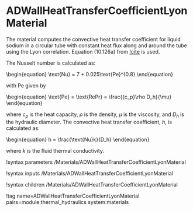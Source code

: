 # ADWallHeatTransferCoefficientLyonMaterial

The material computes the convective heat transfer coefficient for liquid sodium in a circular tube
with constant heat flux along and around the tube using the Lyon correlation. Equation (10.126a) from [!cite](todreas2021nuclear) is used.

The Nusselt number is calculated as:

\begin{equation}
  \text{Nu} = 7 + 0.025\text{Pe}^{0.8}
\end{equation}

with Pe given by

\begin{equation}
  \text{Pe} = \text{RePr} = \frac{{c_p}\rho D_h}{\mu}
\end{equation}

where $c_p$ is the heat capacity, $\rho$ is the density, $\mu$ is the viscosity, and $D_h$ is the hydraulic diameter. The convective heat transfer coefficient, $h$, is calculated as:

\begin{equation}
  h = \frac{\text{Nu}k}{D_h}
\end{equation}

where $k$ is the fluid thermal conductivity.

!syntax parameters /Materials/ADWallHeatTransferCoefficientLyonMaterial

!syntax inputs /Materials/ADWallHeatTransferCoefficientLyonMaterial

!syntax children /Materials/ADWallHeatTransferCoefficientLyonMaterial

!tag name=ADWallHeatTransferCoefficientLyonMaterial pairs=module:thermal_hydraulics system:materials
